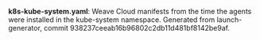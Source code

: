 **k8s-kube-system.yaml**: Weave Cloud manifests from the time the agents were
installed in the kube-system namespace. Generated from launch-generator, commit
938237ceeab16b96802c2db11d481bf8142be9af.
